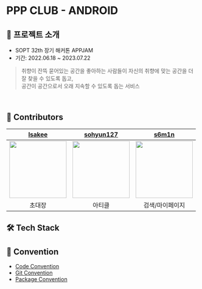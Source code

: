 # PPP CLUB - ANDROID

## 📌 프로젝트 소개

- SOPT 32th 장기 해커톤 APPJAM
- 기간: 2022.06.18 ~ 2023.07.22

> 취향이 잔뜩 묻어있는 공간을 좋아하는 사람들이 자신의 취향에 맞는 공간을 더 잘 찾을 수 있도록 돕고,<br>
공간이 공간으로서 오래 지속할 수 있도록 돕는 서비스
<br>

## 📌 Contributors

| [lsakee](https://github.com/lsakee) | [sohyun127](https://github.com/sohyun127)  | [s6m1n](https://github.com/s6m1n) |
|:------------------------------------:|:-------------------------:|:------------------------------:|
|      <img width="150" src="https://avatars.githubusercontent.com/u/93514333?v=4"/>       | <img width="150" src="https://avatars.githubusercontent.com/u/98076050?v=4"/> |   <img width="150" src="https://avatars.githubusercontent.com/u/76741702?v=4"/>    |
|             초대장            |          아티클           |         검색/마이페이지          |

## 🛠 Tech Stack

## 📌 Convention

-  [Code Convention](https://ppp-club.notion.site/5c452b9a19a540e0939f941d93b20746?v=f7fe218cd91f47189a76c71cdcb46bed&pvs=4)
-  [Git Convention](https://ppp-club.notion.site/Github-Convention-110449212d2b4bb4947eded6c352d2fd?pvs=4)
-  [Package Convention](https://ppp-club.notion.site/Package-Convention-2f85d474b8df44e8aeccb8ffa1efa54b?pvs=4)
